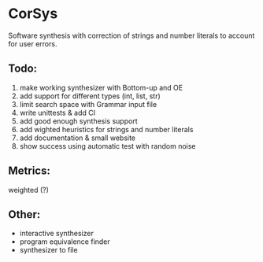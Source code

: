 # CorSys
Software synthesis with correction of strings and number literals to account for user errors.

## Todo:
1) make working synthesizer with Bottom-up and OE
2) add support for different types (int, list, str)
3) limit search space with Grammar input file
4) write unittests & add CI
5) add good enough synthesis support
6) add wighted heuristics for strings and number literals
7) add documentation & small website
8) show success using automatic test with random noise

## Metrics:
weighted (?)

## Other:
- interactive synthesizer
- program equivalence finder
- synthesizer to file

